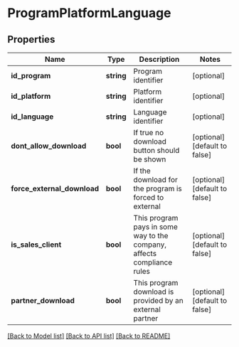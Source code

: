 # ProgramPlatformLanguage

## Properties
Name | Type | Description | Notes
------------ | ------------- | ------------- | -------------
**id_program** | **string** | Program identifier | [optional] 
**id_platform** | **string** | Platform identifier | [optional] 
**id_language** | **string** | Language identifier | [optional] 
**dont_allow_download** | **bool** | If true no download button should be shown | [optional] [default to false]
**force_external_download** | **bool** | If the download for the program is forced to external | [optional] [default to false]
**is_sales_client** | **bool** | This program pays in some way to the company, affects compliance rules | [optional] [default to false]
**partner_download** | **bool** | This program download is provided by an external partner| [optional] [default to false]

[[Back to Model list]](../../README.md#documentation-for-models) [[Back to API list]](../../README.md#documentation-for-api-endpoints) [[Back to README]](../../README.md)

